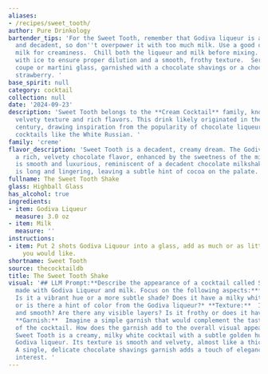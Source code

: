 ```yaml
---
aliases:
- /recipes/sweet_tooth/
author: Pure Drinkology
bartender_tips: 'For the Sweet Tooth, remember that Godiva liqueur is already rich
  and decadent, so don''t overpower it with too much milk. Use a good quality whole
  milk for creaminess.  Chill both the liqueur and milk before mixing. Shake vigorously
  with ice to ensure proper dilution and a smooth, frothy texture.  Serve in a chilled
  coupe or martini glass, garnished with a chocolate shavings or a chocolate-dipped
  strawberry. '
base_spirit: null
category: cocktail
collection: null
date: '2024-09-23'
description: 'Sweet Tooth belongs to the **Cream Cocktail** family, known for their
  velvety texture and rich flavors. This drink likely originated in the early 20th
  century, drawing inspiration from the popularity of chocolate liqueurs and milk-based
  cocktails like the White Russian. '
family: 'creme'
flavor_description: 'Sweet Tooth is a decadent, creamy dream. The Godiva Liqueur brings
  a rich, velvety chocolate flavor, enhanced by the sweetness of the milk. The combination
  is smooth and luxurious, reminiscent of a decadent chocolate milkshake. The finish
  is long and lingering, leaving a subtle hint of cocoa on the palate.  '
fullname: The Sweet Tooth Shake
glass: Highball Glass
has_alcohol: true
ingredients:
- item: Godiva Liqueur
  measure: 3.0 oz
- item: Milk
  measure: ''
instructions:
- item: Put 2 shots Godiva Liquour into a glass, add as much or as little milk as
    you would like.
shortname: Sweet Tooth
source: thecocktaildb
title: The Sweet Tooth Shake
visual: '## LLM Prompt:**Describe the appearance of a cocktail called Sweet Tooth
  made with Godiva Liqueur and milk. Focus on the following aspects:*** **Color:**
  Is it a vibrant hue or a more subtle shade? Does it have a milky white appearance
  or is there a hint of color from the Godiva liqueur?* **Texture:**  Is it creamy
  and smooth? Are there any visible layers? Is it frothy or does it have a silky texture?*
  **Garnish:**  Imagine a simple garnish that would complement the taste and appearance
  of the cocktail. How does the garnish add to the overall visual appeal? **Example:**The
  Sweet Tooth is a creamy, milky white cocktail with a subtle golden hue from the
  Godiva liqueur. Its texture is smooth and velvety, almost like a thick milkshake.
  A single, delicate chocolate shavings garnish adds a touch of elegance and visual
  interest. '
---
```



